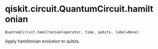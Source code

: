 # qiskit.circuit.QuantumCircuit.hamiltonian

`QuantumCircuit.hamiltonian(operator, time, qubits, label=None)`

Apply hamiltonian evolution to qubits.
